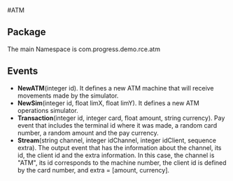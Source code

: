 #ATM

## Package
The main Namespace is com.progress.demo.rce.atm

## Events
* **NewATM**(integer id). It defines a new ATM machine that will receive movements made by the simulator.
* **NewSim**(integer id, float limX, float limY). It defines a new ATM operations simulator.
* **Transaction**(integer id, integer card, float amount, string currency). Pay event that includes the terminal id where it was made, a random card number, a random amount and the pay currency.
* **Stream**(string channel, integer idChannel, integer idClient, sequence<string> extra). The output event that has the information about the channel, its id, the client id and the extra information.
In this case, the channel is "ATM", its id corresponds to the machine number, the client id is defined by the card number, and extra = [amount, currency].
